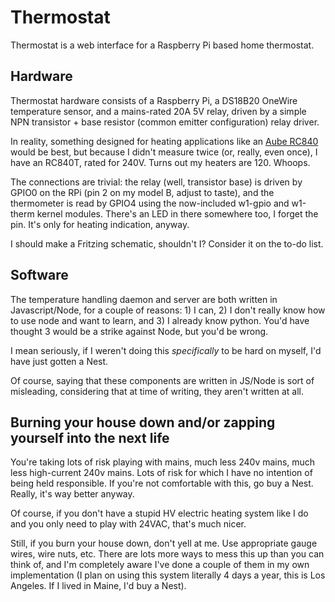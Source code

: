 Thermostat
==========

Thermostat is a web interface for a Raspberry Pi based home thermostat.

Hardware
--------

Thermostat hardware consists of a Raspberry Pi, a DS18B20 OneWire temperature sensor, and a mains-rated 20A 5V relay, driven by a simple NPN transistor + base resistor (common emitter configuration) relay driver.

In reality, something designed for heating applications like an [Aube RC840](http://www.aubetech.com/products/list.php?noLangue=2&noFamille=3&app=20) would be best, but because I didn't measure twice (or, really, even once), I have an RC840T, rated for 240V. Turns out my heaters are 120. Whoops.

The connections are trivial: the relay (well, transistor base) is driven by GPIO0 on the RPi (pin 2 on my model B, adjust to taste), and the thermometer is read by GPIO4 using the now-included w1-gpio and w1-therm kernel modules. There's an LED in there somewhere too, I forget the pin. It's only for heating indication, anyway.

I should make a Fritzing schematic, shouldn't I? Consider it on the to-do list.

Software
--------
The temperature handling daemon and server are both written in Javascript/Node, for a couple of reasons: 1) I can, 2) I don't really know how to use node and want to learn, and 3) I already know python. You'd have thought 3 would be a strike against Node, but you'd be wrong.

I mean seriously, if I weren't doing this *specifically* to be hard on myself, I'd have just gotten a Nest.

Of course, saying that these components are written in JS/Node is sort of misleading, considering that at time of writing, they aren't written at all.

Burning your house down and/or zapping yourself into the next life
------------------------------------------------------------------

You're taking lots of risk playing with mains, much less 240v mains, much less high-current 240v mains. Lots of risk for which I have no intention of being held responsible. If you're not comfortable with this, go buy a Nest. Really, it's way better anyway.

Of course, if you don't have a stupid HV electric heating system like I do and you only need to play with 24VAC, that's much nicer.

Still, if you burn your house down, don't yell at me. Use appropriate gauge wires, wire nuts, etc. There are lots more ways to mess this up than you can think of, and I'm completely aware I've done a couple of them in my own implementation (I plan on using this system literally 4 days a year, this is Los Angeles. If I lived in Maine, I'd buy a Nest).
